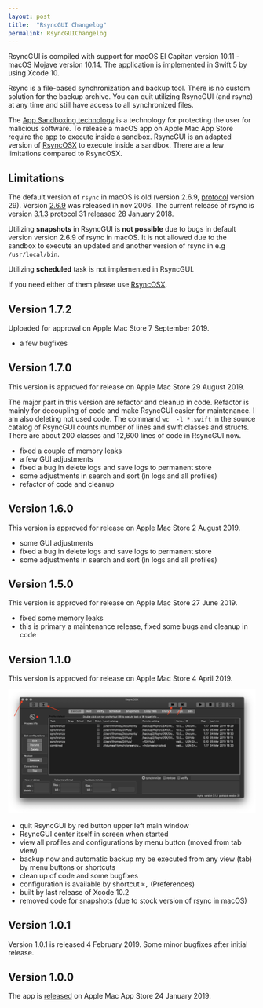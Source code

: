 ```yaml
---
layout: post
title:  "RsyncGUI Changelog"
permalink: RsyncGUIChangelog
---
```

RsyncGUI is compiled with support for macOS El Capitan version 10.11 - macOS Mojave version 10.14. The application is implemented in Swift 5 by using Xcode 10.

Rsync is a file-based synchronization and backup tool. There is no custom solution for the backup archive. You can quit utilizing RsyncGUI (and rsync) at any time and still have access to all synchronized files.

The [App Sandboxing technology](https://developer.apple.com/app-sandboxing/) is a technology for protecting the user for malicious software. To release a macOS app on Apple Mac App Store require the app to execute inside a sandbox. RsyncGUI is an adapted version of [RsyncOSX](https://github.com/rsyncOSX/RsyncOSX) to execute inside a sandbox. There are a few limitations compared to RsyncOSX.

## Limitations

The default version of `rsync` in macOS is old (version 2.6.9, [protocol](https://rsync.samba.org/how-rsync-works.html) version 29). Version [2.6.9](https://download.samba.org/pub/rsync/src/rsync-2.6.9-NEWS) was released in nov 2006. The current release of rsync is version [3.1.3](https://download.samba.org/pub/rsync/src/rsync-3.1.3-NEWS) protocol 31 released 28 January 2018.

Utilizing **snapshots** in RsyncGUI is **not possible** due to bugs in default version version 2.6.9 of rsync in macOS. It is not allowed due to the sandbox to execute an updated and another version of rsync in e.g `/usr/local/bin`.

Utilizing **scheduled** task is not implemented in RsyncGUI.

If you need either of them please use [RsyncOSX](https://github.com/rsyncOSX/RsyncOSX).

## Version 1.7.2

Uploaded for approval on Apple Mac Store 7 September 2019.

- a few bugfixes

## Version 1.7.0

This version is approved for release on Apple Mac Store 29 August 2019.

The major part in this version are refactor and cleanup in code. Refactor is mainly for decoupling of code and make RsyncGUI easier for maintenance. I am also deleting not used code. The command `wc  -l *.swift` in the source catalog of RsyncGUI counts number of lines and swift classes and structs. There are about 200 classes and 12,600 lines of code in RsyncGUI now.

- fixed a couple of memory leaks
- a few GUI adjustments
- fixed a bug in delete logs and save logs to permanent store
- some adjustments in search and sort (in logs and all profiles)
- refactor of code and cleanup

## Version 1.6.0

This version is approved for release on Apple Mac Store 2 August 2019.

- some GUI adjustments
- fixed a bug in delete logs and save logs to permanent store
- some adjustments in search and sort (in logs and all profiles)

## Version 1.5.0

This version is approved for release on Apple Mac Store 27 June 2019.

- fixed some memory leaks
- this is primary a maintenance release, fixed some bugs and cleanup in code

## Version 1.1.0

This version is approved for release on Apple Mac Store 4 April 2019.

![](/images/RsyncOSX/master/nextversion/nextversion.png)

- quit RsyncGUI by red button upper left main window
- RsyncGUI center itself in screen when started
- view all profiles and configurations by menu button (moved from tab view)
- backup now and automatic backup my be executed from any view (tab) by menu buttons or shortcuts
- clean up of code and some bugfixes
- configuration is available by shortcut `⌘,` (Preferences)
- built by last release of Xcode 10.2
- removed code for snapshots (due to stock version of rsync in macOS)

## Version 1.0.1

Version 1.0.1 is released 4 February 2019. Some minor bugfixes after initial release.

## Version 1.0.0

The app is [released](https://itunes.apple.com/us/app/rsyncgui/id1449707783?l=nb&ls=1&mt=12) on Apple Mac App Store 24 January 2019.
